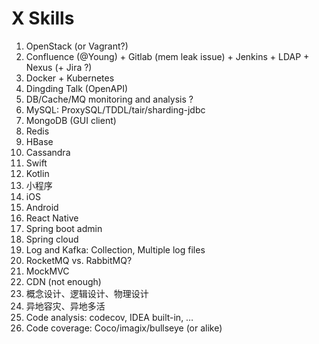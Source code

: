 # X Skills

1. OpenStack (or Vagrant?)
1. Confluence (@Young) + Gitlab (mem leak issue) + Jenkins + LDAP + Nexus (+ Jira ?)
1. Docker + Kubernetes
1. Dingding Talk (OpenAPI)
1. DB/Cache/MQ monitoring and analysis ?
1. MySQL: ProxySQL/TDDL/tair/sharding-jdbc
1. MongoDB (GUI client)
1. Redis
1. HBase
1. Cassandra
1. Swift
1. Kotlin
1. 小程序
1. iOS
1. Android
1. React Native
1. Spring boot admin
1. Spring cloud
1. Log and Kafka: Collection, Multiple log files
1. RocketMQ vs. RabbitMQ?
1. MockMVC
1. CDN (not enough)
1. 概念设计、逻辑设计、物理设计
1. 异地容灾、异地多活
1. Code analysis: codecov, IDEA built-in, …
1. Code coverage: Coco/imagix/bullseye (or alike)
